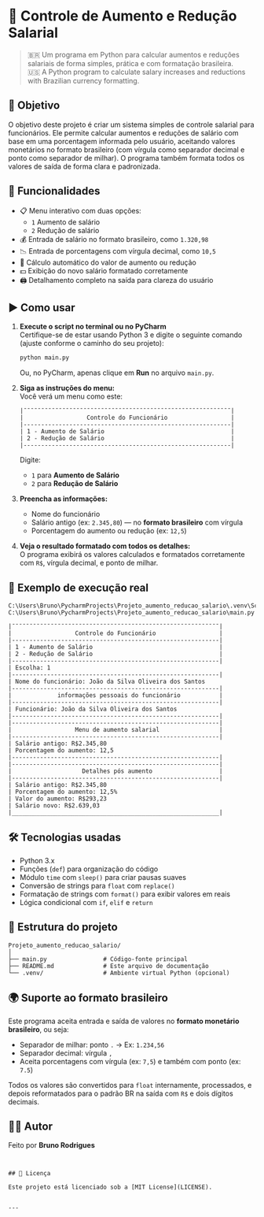 
# 💼 Controle de Aumento e Redução Salarial

> 🇧🇷 Um programa em Python para calcular aumentos e reduções salariais de forma simples, prática e com formatação brasileira.  
> 🇺🇸 A Python program to calculate salary increases and reductions with Brazilian currency formatting.

## 🧠 Objetivo

O objetivo deste projeto é criar um sistema simples de controle salarial para funcionários. Ele permite calcular aumentos e reduções de salário com base em uma porcentagem informada pelo usuário, aceitando valores monetários no formato brasileiro (com vírgula como separador decimal e ponto como separador de milhar). O programa também formata todos os valores de saída de forma clara e padronizada.

## 🎯 Funcionalidades

- 📋 Menu interativo com duas opções:
  - `1` Aumento de salário
  - `2` Redução de salário
- 💰 Entrada de salário no formato brasileiro, como `1.320,98`
- 📉 Entrada de porcentagens com vírgula decimal, como `10,5`
- 🧮 Cálculo automático do valor de aumento ou redução
- 💵 Exibição do novo salário formatado corretamente
- 🖨️ Detalhamento completo na saída para clareza do usuário

## ▶️ Como usar

1. **Execute o script no terminal ou no PyCharm**  
   Certifique-se de estar usando Python 3 e digite o seguinte comando (ajuste conforme o caminho do seu projeto):

   ```bash
   python main.py
   ```

   Ou, no PyCharm, apenas clique em **Run** no arquivo `main.py`.

2. **Siga as instruções do menu:**  
   Você verá um menu como este:

   ```
   |¯¯¯¯¯¯¯¯¯¯¯¯¯¯¯¯¯¯¯¯¯¯¯¯¯¯¯¯¯¯¯¯¯¯¯¯¯¯¯¯¯¯¯¯¯¯¯¯¯¯¯¯¯¯¯¯¯¯¯|
   |                  Controle do Funcionário                  |
   |-----------------------------------------------------------|
   | 1 - Aumento de Salário                                    |
   | 2 - Redução de Salário                                    |
   |-----------------------------------------------------------|
   ```

   Digite:
   - `1` para **Aumento de Salário**
   - `2` para **Redução de Salário**

3. **Preencha as informações:**  
   - Nome do funcionário
   - Salário antigo (ex: `2.345,80`) — no **formato brasileiro** com vírgula
   - Porcentagem do aumento ou redução (ex: `12,5`)

4. **Veja o resultado formatado com todos os detalhes:**  
   O programa exibirá os valores calculados e formatados corretamente com `R$`, vírgula decimal, e ponto de milhar.

## 📌 Exemplo de execução real

```text
C:\Users\Bruno\PycharmProjects\Projeto_aumento_reducao_salario\.venv\Scripts\python.exe C:\Users\Bruno\PycharmProjects\Projeto_aumento_reducao_salario\main.py 

|¯¯¯¯¯¯¯¯¯¯¯¯¯¯¯¯¯¯¯¯¯¯¯¯¯¯¯¯¯¯¯¯¯¯¯¯¯¯¯¯¯¯¯¯¯¯¯¯¯¯¯¯¯¯¯¯¯¯¯|
|                  Controle do Funcionário                  |
|-----------------------------------------------------------|
| 1 - Aumento de Salário                                    |
| 2 - Redução de Salário                                    |
|-----------------------------------------------------------|
| Escolha: 1
|-----------------------------------------------------------|
| Nome do funcionário: João da Silva Oliveira dos Santos
|-----------------------------------------------------------|
|             informações pessoais do funcionário           |
|-----------------------------------------------------------|
| Funcionário: João da Silva Oliveira dos Santos
|-----------------------------------------------------------|
|-----------------------------------------------------------|
|                  Menu de aumento salarial                 |
|-----------------------------------------------------------|
| Salário antigo: R$2.345,80
| Porcentagem do aumento: 12,5
|-----------------------------------------------------------|
|-----------------------------------------------------------|
|                    Detalhes pós aumento                   |
|-----------------------------------------------------------|
| Salário antigo: R$2.345,80
| Porcentagem do aumento: 12,5%
| Valor do aumento: R$293,23
| Salário novo: R$2.639,03
|___________________________________________________________|
```

## 🛠️ Tecnologias usadas

- Python 3.x
- Funções (`def`) para organização do código
- Módulo `time` com `sleep()` para criar pausas suaves
- Conversão de strings para `float` com `replace()`
- Formatação de strings com `format()` para exibir valores em reais
- Lógica condicional com `if`, `elif` e `return`

## 📂 Estrutura do projeto

```
Projeto_aumento_reducao_salario/
│
├── main.py                # Código-fonte principal
├── README.md              # Este arquivo de documentação
└── .venv/                 # Ambiente virtual Python (opcional)
```

## 🌍 Suporte ao formato brasileiro

Este programa aceita entrada e saída de valores no **formato monetário brasileiro**, ou seja:
- Separador de milhar: ponto `.` → Ex: `1.234,56`
- Separador decimal: vírgula `,`
- Aceita porcentagens com vírgula (ex: `7,5`) e também com ponto (ex: `7.5`)

Todos os valores são convertidos para `float` internamente, processados, e depois reformatados para o padrão BR na saída com `R$` e dois dígitos decimais.

## 🧑‍💻 Autor

Feito por **Bruno Rodrigues**  

```


## 📜 Licença

Este projeto está licenciado sob a [MIT License](LICENSE).


---

